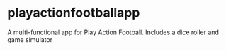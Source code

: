 # playactionfootballapp
A multi-functional app for Play Action Football. Includes a dice roller and game simulator

